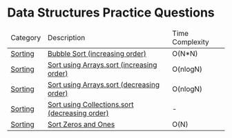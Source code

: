 

<html>
    <div>
        <h1>Data Structures Practice Questions</h1>
    </div>
    <table>
        <thead>
            <td>Category</td>
            <td>Description</td>
            <td>Time Complexity</td>
        </thead>
        <tr>
            <td><a href = "https://github.com/SaiEswar15/Data-Structures/tree/main/Sorting">Sorting</a></td>
            <td><a href = "https://github.com/SaiEswar15/Data-Structures/blob/main/Sorting/BubbleSort.java">Bubble Sort (increasing order)</a></td>
            <td>O(N*N)</td>
        </tr>
        <tr>
            <td><a href = "https://github.com/SaiEswar15/Data-Structures/tree/main/Sorting">Sorting</a></td>
            <td><a href = "https://github.com/SaiEswar15/Data-Structures/blob/main/Sorting/SortFunction.java">Sort using Arrays.sort (increasing order)</a></td>
            <td>O(nlogN)</td>
        </tr>
        <tr>
            <td><a href = "https://github.com/SaiEswar15/Data-Structures/tree/main/Sorting">Sorting</a></td>
            <td><a href = "https://github.com/SaiEswar15/Data-Structures/blob/main/Sorting/SortFunctionDecreasing.java">Sort using Arrays.sort (decreasing order)</a></td>
            <td>O(nlogN)</td>
        </tr>
        <tr>
            <td><a href = "https://github.com/SaiEswar15/Data-Structures/tree/main/Sorting">Sorting</a></td>
            <td><a href = "https://github.com/SaiEswar15/Data-Structures/blob/main/Sorting/SortFunctionCollections.java">Sort using Collections.sort (decreasing order)</a></td>
            <td>-</td>
        </tr>
        <tr>
            <td><a href = "https://github.com/SaiEswar15/Data-Structures/tree/main/Sorting">Sorting</a></td>
            <td><a href = "https://github.com/SaiEswar15/Data-Structures/blob/main/Sorting/MoveZerosAndOnes.java">Sort Zeros and Ones</a></td>
            <td>O(N)</td>
        </tr>
    </table>
    

</html>
